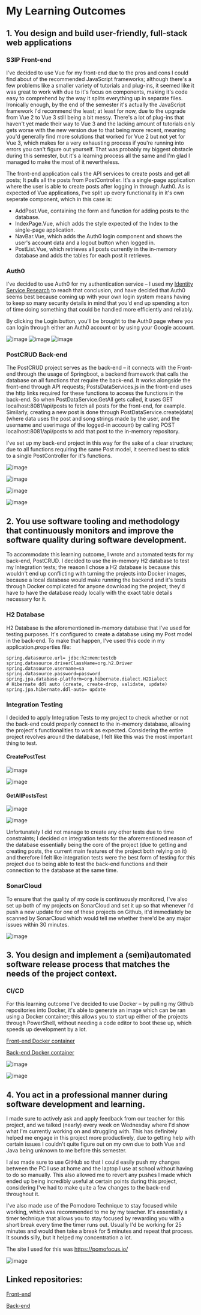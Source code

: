 # My Learning Outcomes


## 1. You design and build user-friendly, full-stack web applications

### S3IP Front-end

I&#39;ve decided to use Vue for my front-end due to the pros and cons I could find about of the recommended JavaScript frameworks; although there&#39;s a few problems like a smaller variety of tutorials and plug-ins, it seemed like it was great to work with due to it&#39;s focus on components, making it&#39;s code easy to comprehend by the way it splits everything up in separate files.
 Ironically enough, by the end of the semester it&#39;s actually the JavaScript framework I&#39;d recommend the least; at least for now, due to the upgrade from Vue 2 to Vue 3 still being a bit messy. There&#39;s a lot of plug-ins that haven&#39;t yet made their way to Vue 3 and the lacking amount of tutorials only gets worse with the new version due to that being more recent, meaning you&#39;d generally find more solutions that worked for Vue 2 but not yet for Vue 3, which makes for a very exhausting process if you&#39;re running into errors you can&#39;t figure out yourself. That was probably my biggest obstacle during this semester, but it&#39;s a learning process all the same and I&#39;m glad I managed to make the most of it nevertheless.

The front-end application calls the API services to create posts and get all posts; It pulls all the posts from PostController. It&#39;s a single-page application where the user is able to create posts after logging in through Auth0.
As is expected of Vue applications, I've split up every functionality in it's own seperate component, which in this case is:
- AddPost.Vue, containing the form and function for adding posts to the database.
- IndexPage.Vue, which adds the style expected of the Index to the single-page application.
- NavBar.Vue, which adds the Auth0 login component and shows the user's account data and a logout button when logged in.
- PostList.Vue, which retrieves all posts currently in the in-memory database and adds the tables for each post it retrieves.

### Auth0

I&#39;ve decided to use Auth0 for my authentication service – I used my [Identity Service Research](https://github.com/JulianJ99/Portfolio/tree/main/IP/Research/IdentityServiceResearch)  to reach that conclusion, and have decided that Auth0 seems best because coming up with your own login system means having to keep so many security details in mind that you&#39;d end up spending a ton of time doing something that could be handled more efficiently and reliably.

By clicking the Login button, you&#39;ll be brought to the Auth0 page where you can login through either an Auth0 account or by using your Google account.

![image](https://user-images.githubusercontent.com/84009857/174311338-774ba94e-e723-48d6-99d0-cf9312cedfc7.png) ![image](https://user-images.githubusercontent.com/84009857/174311398-aa40de52-b243-4930-be74-61cb34df3895.png) ![image](https://user-images.githubusercontent.com/84009857/174311434-a4c9abec-9bea-4d90-9fbb-54dbb09eb3e1.png)

### PostCRUD Back-end

The PostCRUD project serves as the back-end – it connects with the Front-end through the usage of Springboot, a backend framework that calls the database on all functions that require the back-end. 
It works alongside the front-end through API requests; PostsDataServices.js in the front-end uses the http links required for these functions to access the functions in the back-end. So when PostDataService.GetAll gets called, it uses GET localhost:8081/api/posts to fetch all posts for the front-end, for example. 
Similarly, creating a new post is done through PostDataService.create(data) (where data uses the post and song strings made by the user, and the username and userimage of the logged-in account) by calling POST localhost:8081/api/posts to add that post to the in-memory repository.

I've set up my back-end project in this way for the sake of a clear structure; due to all functions requiring the same Post model, it seemed best to stick to a single PostController for it's functions.

![image](https://user-images.githubusercontent.com/84009857/174318189-f8d8d8e6-60e3-40ad-8353-c9b766ca16c4.png)

![image](https://user-images.githubusercontent.com/84009857/174318417-8431e15d-8895-4fd9-b82f-e9b0c4c8d253.png)

![image](https://user-images.githubusercontent.com/84009857/174318462-f79f00d2-c03f-4480-a61c-5aedc41bcc59.png)

![image](https://user-images.githubusercontent.com/84009857/174318867-2f2cbaff-99f9-44a8-8e76-ba725cbaaada.png)


## 2. You use software tooling and methodology that continuously monitors and improve the software quality during software development.

To accommodate this learning outcome, I wrote and automated tests for my back-end, PostCRUD. I decided to use the in-memory H2 database to test my Integration tests; the reason I chose a H2 database is because this wouldn&#39;t end up conflicting with turning the projects into Docker images, because a local database would make running the backend and it&#39;s tests through Docker complicated for anyone downloading the project; they&#39;d have to have the database ready locally with the exact table details necessary for it.

### H2 Database

H2 Database is the aforementioned in-memory database that I&#39;ve used for testing purposes. It&#39;s configured to create a database using my Post model in the back-end. To make that happen, I&#39;ve used this code in my application.properties file:

```
spring.datasource.url= jdbc:h2:mem:testdb
spring.datasource.driverClassName=org.h2.Driver
spring.datasource.username=sa
spring.datasource.password=password
spring.jpa.database-platform=org.hibernate.dialect.H2Dialect
# Hibernate ddl auto (create, create-drop, validate, update)
spring.jpa.hibernate.ddl-auto= update
```

### Integration Testing

I decided to apply Integration Tests to my project to check whether or not the back-end could properly connect to the in-memory database, allowing the project&#39;s functionalities to work as expected. Considering the entire project revolves around the database, I felt like this was the most important thing to test.

#### CreatePostTest

![image](https://user-images.githubusercontent.com/84009857/174319023-da6c63a3-6a03-4c70-8644-817ede2415b1.png)

![image](https://user-images.githubusercontent.com/84009857/174311786-7c44c29b-646a-44d2-bbbd-43da9877df62.png)

#### GetAllPostsTest

![image](https://user-images.githubusercontent.com/84009857/174319029-fb586fb4-6773-4863-af1d-1c6db941b768.png)

![image](https://user-images.githubusercontent.com/84009857/174311868-3f1f2354-b1db-45e5-8f34-5f77f6305be6.png)

Unfortunately I did not manage to create any other tests due to time constraints; I decided on integration tests for the aforementioned reason of the database essentially being the core of the project (due to getting and creating posts, the current main features of the project both relying on it) and therefore I felt like integration tests were the best form of testing for this project due to being able to test the back-end functions and their connection to the database at the same time.

### SonarCloud

To ensure that the quality of my code is continuously monitored, I&#39;ve also set up both of my projects on SonarCloud and set it up so that whenever I&#39;d push a new update for one of these projects on Github, it&#39;d immediately be scanned by SonarCloud which would tell me whether there&#39;d be any major issues within 30 minutes.

![image](https://user-images.githubusercontent.com/84009857/174311946-b40778b8-c2fc-4066-81ab-d48f0b27f649.png)


## 3. You design and implement a (semi)automated software release process that matches the needs of the project context.

### CI/CD

For this learning outcome I&#39;ve decided to use Docker – by pulling my Github repositories into Docker, it&#39;s able to generate an image which can be ran using a Docker container; this allows you to start up either of the projects through PowerShell, without needing a code editor to boot these up, which speeds up development by a lot.

[Front-end Docker container](https://hub.docker.com/r/julian99janssen/vue)

[Back-end Docker container](https://hub.docker.com/r/julian99janssen/springboot)

![image](https://user-images.githubusercontent.com/84009857/174311985-838aefad-4486-46a6-a7d0-1716dea5d5a4.png)

![image](https://user-images.githubusercontent.com/84009857/174312019-3087e099-48d7-4759-be7d-bb23921fb163.png)


## 4. You act in a professional manner during software development and learning.

I made sure to actively ask and apply feedback from our teacher for this project, and we talked (nearly) every week on Wednesday where I&#39;d show what I&#39;m currently working on and struggling with. This has definitely helped me engage in this project more productively, due to getting help with certain issues I couldn&#39;t quite figure out on my own due to both Vue and Java being unknown to me before this semester.

I also made sure to use GitHub so that I could easily push my changes between the PC I use at home and the laptop I use at school without having to do so manually. This also allowed me to revert any pushes I made which ended up being incredibly useful at certain points during this project, considering I&#39;ve had to make quite a few changes to the back-end throughout it.

I&#39;ve also made use of the Pomodoro Technique to stay focused while working, which was recommended to me by my teacher. It&#39;s essentially a timer technique that allows you to stay focused by rewarding you with a short break every time the timer runs out. Usually I&#39;d be working for 25 minutes and would then take a break for 5 minutes and repeat that process. It sounds silly, but it helped my concentration a lot.

The site I used for this was https://pomofocus.io/ 

![image](https://user-images.githubusercontent.com/84009857/174319181-d7cf9345-0c7f-4b0c-b15f-967c47b5101c.png)

## Linked repositories: 
[Front-end](https://github.com/JulianJ99/S3IP)

[Back-end](https://github.com/JulianJ99/PostCRUD)
